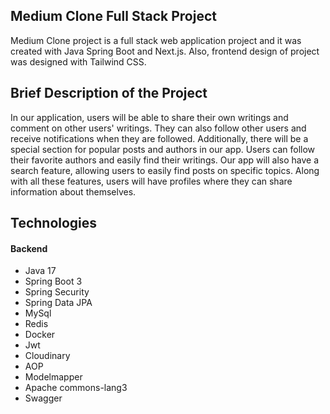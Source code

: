 ## Medium Clone Full Stack Project

Medium Clone project is a full stack web application project and it was created with Java Spring Boot and Next.js. Also, frontend design of project was designed with Tailwind CSS.

## Brief Description of the Project

In our application, users will be able to share their own writings and comment on other users' writings. They can also follow other users and receive notifications when they are followed. Additionally, there will be a special section for popular posts and authors in our app. Users can follow their favorite authors and easily find their writings. Our app will also have a search feature, allowing users to easily find posts on specific topics. Along with all these features, users will have profiles where they can share information about themselves.

## Technologies

<h4>Backend</h4>
<ul>
    <li>Java 17</li>
    <li>Spring Boot 3</li>
    <li>Spring Security</li>
    <li>Spring Data JPA</li>
    <li>MySql</li>
    <li>Redis</li>
    <li>Docker</li>
    <li>Jwt</li>
    <li>Cloudinary</li>
    <li>AOP</li>
    <li>Modelmapper</li>
    <li>Apache commons-lang3</li>
    <li>Swagger</li>
</ul>